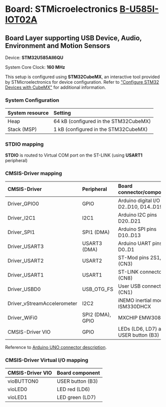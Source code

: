 # Board: STMicroelectronics [B-U585I-IOT02A](https://www.st.com/en/evaluation-tools/b-u585i-iot02a.html)

## Board Layer supporting USB Device, Audio, Environment and Motion Sensors

Device: **STM32U585AII6QU**

System Core Clock: **160 MHz**

This setup is configured using **STM32CubeMX**, an interactive tool provided by STMicroelectronics for device configuration.
Refer to ["Configure STM32 Devices with CubeMX"](https://open-cmsis-pack.github.io/cmsis-toolbox/CubeMX/) for additional information.

### System Configuration

| System resource       | Setting
|:----------------------|:--------------------------------------
| Heap                  | 64 kB (configured in the STM32CubeMX)
| Stack (MSP)           |  1 kB (configured in the STM32CubeMX)

### STDIO mapping

**STDIO** is routed to Virtual COM port on the ST-LINK (using **USART1** peripheral)

### CMSIS-Driver mapping

| CMSIS-Driver                | Peripheral            | Board connector/component                     | Connection
|:----------------------------|:----------------------|:----------------------------------------------|:------------------------------
| Driver_GPIO0                | GPIO                  | Arduino digital I/O pins D2..D10, D14..D19    | ARDUINO_UNO_D2..D10, D14..D19
| Driver_I2C1                 | I2C1                  | Arduino I2C pins D20..D21                     | ARDUINO_UNO_I2C
| Driver_SPI1                 | SPI1 (DMA)            | Arduino SPI pins D10..D13                     | ARDUINO_UNO_SPI
| Driver_USART3               | USART3 (DMA)          | Arduino UART pins D0..D1                      | ARDUINO_UNO_UART
| Driver_USART2               | USART2                | ST-Mod pins 2S1, 3S1 (CN3)                    | CMSIS_USART
| Driver_USART1               | USART1                | ST-LINK connector (CN8)                       | STDIN, STDOUT, STDERR
| Driver_USBD0                | USB_OTG_FS            | User USB connector (CN1)                      | CMSIS_USB_Device
| Driver_vStreamAccelerometer | I2C2                  | iNEMO inertial module ISM330DHCX              | CMSIS_vStream_Accelerometer
| Driver_WiFi0                | SPI2 (DMA), GPIO      | MXCHIP EMW3080                                | CMSIS_WiFi
| CMSIS-Driver VIO            | GPIO                  | LEDs (LD6, LD7) and USER button (B3)          | CMSIS_VIO

Reference to [Arduino UNO connector description](https://open-cmsis-pack.github.io/cmsis-toolbox/ReferenceApplications/#arduino-shield).

### CMSIS-Driver Virtual I/O mapping

| CMSIS-Driver VIO      | Board component
|:----------------------|:--------------------------------------
| vioBUTTON0            | USER button (B3)
| vioLED0               | LED red     (LD6)
| vioLED1               | LED green   (LD7)
